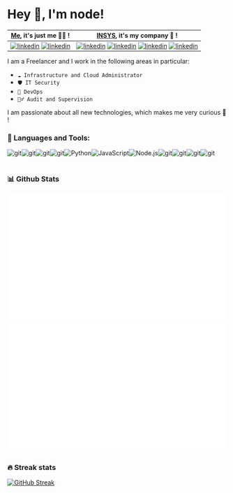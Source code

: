 # Hey 👋, I'm node!

| <b><a href='https://github.com/frnode'>Me</a></b>, it's just me 👨‍💻 ! | <b><a href='https://insys.fr'>INSYS</a></b>, it's my company 🏢 ! |
| ----------- | ----------- |
| <a href='https://www.linkedin.com/in/gpcorentin/'><img alt="linkedin" src="https://img.shields.io/badge/linkedin-%230077B5.svg?style=for-the-badge&logo=linkedin&logoColor=white"/></a> <a href='https://github.com/frnode'><img alt="linkedin" src="https://img.shields.io/badge/github-%23121011.svg?style=for-the-badge&logo=github&logoColor=white"/></a> | <a href='https://insys.fr'><img alt="linkedin" src="https://img.shields.io/badge/ghost-000?style=for-the-badge&logo=ghost&logoColor=%23F7DF1E"/></a> <a href='https://www.linkedin.com/company/insys-fr'><img alt="linkedin" src="https://img.shields.io/badge/linkedin-%230077B5.svg?style=for-the-badge&logo=linkedin&logoColor=white"/></a> <a href='https://github.com/in-sys'><img alt="linkedin" src="https://img.shields.io/badge/github-%23121011.svg?style=for-the-badge&logo=github&logoColor=white"/></a> <a href='https://twitter.com/insys_fr'><img alt="linkedin" src="https://img.shields.io/badge/insys_fr-%231DA1F2.svg?style=for-the-badge&logo=Twitter&logoColor=white"/></a> |

I am a Freelancer and I work in the following areas in particular: <br >
- `☁️ Infrastructure and Cloud Administrator`
- `🛡️ IT Security`
- `🤖 DevOps`
- `🕵️‍♂️ Audit and Supervision`

I am passionate about all new technologies, which makes me very curious 👀 !

### 🔨 Languages and Tools:
<a href="https://aws.com/" target="_blank"> <img src="https://raw.githubusercontent.com/frnode/README_icons/main/language_and_tools/square/aws/aws.svg" align="left" alt="git" height='42px'/> </a>
<a href="https://azure.com/" target="_blank"> <img src="https://raw.githubusercontent.com/frnode/README_icons/main/language_and_tools/square/azure/azure.svg" align="left" alt="git" height='42px'/> </a>
<img src="https://raw.githubusercontent.com/frnode/README_icons/main/language_and_tools/square/docker/docker.svg" align="left" alt="git" height='42px'/>
<img src="https://raw.githubusercontent.com/frnode/README_icons/main/language_and_tools/square/bash/bash.svg" align="left" alt="git" height='42px'/>
<a href="https://www.python.org" target="_blank"><img align="left" alt="Python" height ="42px" src="https://raw.githubusercontent.com/frnode/README_icons/main/language_and_tools/square/python/python.svg"></a>
<a href="https://developer.mozilla.org/en-US/docs/Web/JavaScript" target="_blank"> <img align="left" alt="JavaScript" height ="42px"  src="https://raw.githubusercontent.com/frnode/README_icons/main/language_and_tools/square/javascript/javascript.svg"> </a>
<a href="https://nodejs.org" target="_blank"><img align="left" alt="Node.js" height ="42px" src="https://raw.githubusercontent.com/frnode/README_icons/main/language_and_tools/square/node/node.svg"></a>
<a href="https://git-scm.com/" target="_blank"> <img src="https://raw.githubusercontent.com/frnode/README_icons/main/language_and_tools/square/git-scm/git-scm.svg" align="left" alt="git" height='42px'/> </a>
<img src="https://raw.githubusercontent.com/frnode/README_icons/main/language_and_tools/square/css/css.svg" align="left" alt="git" height='42px'/>
<img src="https://raw.githubusercontent.com/frnode/README_icons/main/language_and_tools/square/html/html.svg" align="left" alt="git" height='42px'/>
<img src="https://raw.githubusercontent.com/frnode/README_icons/main/language_and_tools/square/sass/sass.svg" align="left" alt="git" height='42px'/>
<br >
<br >

### 📊 Github Stats
![Stats Overview](https://raw.githubusercontent.com/frnode/github-stats-transparent/output/generated/overview.svg)
![Most Used Languages](https://raw.githubusercontent.com/frnode/github-stats-transparent/output/generated/languages.svg)

### 🔥 Streak stats
[![GitHub Streak](https://github-readme-streak-stats.herokuapp.com?user=frnode&theme=dark&hide_border=true&date_format=j%20M%5B%20Y%5D&background=00000000)](https://git.io/streak-stats)
